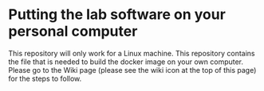 # Putting the lab software on your personal computer

This repository will only work for a Linux machine. This repository contains the file that is needed to build the docker image on your own computer. Please go to the Wiki page (please see the wiki icon at the top of this page) for the steps to follow.
